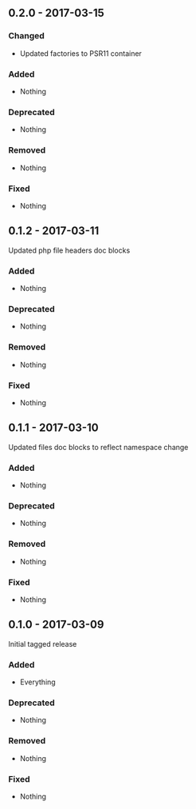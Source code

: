 ## 0.2.0 - 2017-03-15

### Changed
* Updated factories to PSR11 container

### Added
* Nothing

### Deprecated
* Nothing

### Removed
* Nothing

### Fixed
* Nothing


## 0.1.2 - 2017-03-11

Updated php file headers doc blocks

### Added
* Nothing

### Deprecated
* Nothing

### Removed
* Nothing

### Fixed
* Nothing


## 0.1.1 - 2017-03-10

Updated files doc blocks to reflect namespace change

### Added
* Nothing

### Deprecated
* Nothing

### Removed
* Nothing

### Fixed
* Nothing


## 0.1.0 - 2017-03-09

Initial tagged release

### Added
* Everything

### Deprecated
* Nothing

### Removed
* Nothing

### Fixed
* Nothing
